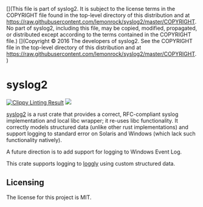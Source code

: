 [](This file is part of syslog2. It is subject to the license terms in the COPYRIGHT file found in the top-level directory of this distribution and at https://raw.githubusercontent.com/lemonrock/syslog2/master/COPYRIGHT. No part of syslog2, including this file, may be copied, modified, propagated, or distributed except according to the terms contained in the COPYRIGHT file.)
[](Copyright © 2016 The developers of syslog2. See the COPYRIGHT file in the top-level directory of this distribution and at https://raw.githubusercontent.com/lemonrock/syslog2/master/COPYRIGHT.)

# syslog2

[![Clippy Linting Result](https://clippy.bashy.io/github/lemonrock/syslog2/master/badge.svg?style=plastic)](https://clippy.bashy.io/github/lemonrock/syslog2/master/log) [![](https://img.shields.io/badge/Code%20Style-rustfmt-brightgreen.svg?style=plastic)](https://github.com/rust-lang-nursery/rustfmt#configuring-rustfmt)

[syslog2] is a rust crate that provides a correct, RFC-compliant syslog implementation and local libc wrapper; it re-uses libc functionality. It correctly models structured data (unlike other rust implementations) and support logging to standard error on Solaris and Windows (which lack such functionality natively).

A future direction is to add support for logging to Windows Event Log.

This crate supports logging to [loggly](https://www.loggly.com/docs/streaming-syslog-without-using-files/) using custom structured data.


## Licensing

The license for this project is MIT.

[syslog2]: https://github.com/lemonrock/syslog2 "syslog2 GitHub page"
